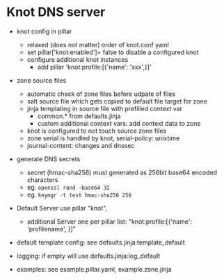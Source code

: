 # Knot DNS server

+ knot config in pillar
    + relaxed (does not matter) order of knot.conf yaml
    + set pillar['knot:enabled']= false to disable a configured knot
    + configure additional knot instances
        + add pillar 'knot:profile:[{'name': 'xxx',}]'

+ zone source files
    + automatic check of zone files before udpate of files
    + salt source file which gets copied to default file target for zone
    + jinja templating in source file with prefilled context var
        + common.* from defaults.jinja
        + custom additional context vars: add context data to zone
    + knot is configured to not touch source zone files
    + zone serial is handled by knot, serial-policy: unixtime
    + journal-content: changes and dnssec

+ generate DNS secrets
    + secret (hmac-sha256) must generated as 256bit base64 encoded characters
    + eg. `openssl rand -base64 32`
    + eg. `keymgr -t test hmac-sha256 256`

+ Default Server use pillar "knot",
    + additional Server one per pillar list: "knot:profile:[{'name': 'profilename', }]"

+ default template config: see defaults.jinja:template_default
+ logging: if empty will use defaults.jinja:log_default

+ examples: see example.pillar.yaml, example.zone.jinja
